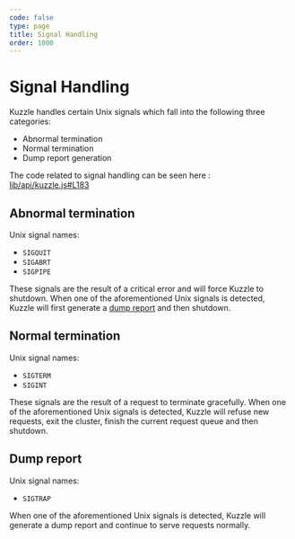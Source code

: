 ```yaml
---
code: false
type: page
title: Signal Handling
order: 1000
---
```


# Signal Handling

Kuzzle handles certain Unix signals which fall into the following three categories:

- Abnormal termination
- Normal termination
- Dump report generation

The code related to signal handling can be seen here : [lib/api/kuzzle.js#L183](https://github.com/kuzzleio/kuzzle/blob/master/lib/api/kuzzle.js#L183)

## Abnormal termination

Unix signal names:

- `SIGQUIT`
- `SIGABRT`
- `SIGPIPE`

These signals are the result of a critical error and will force Kuzzle to shutdown.
When one of the aforementioned Unix signals is detected, Kuzzle will first generate a [dump report](/core/2/guides/essentials/cli#dump) and then shutdown.

## Normal termination

Unix signal names:

- `SIGTERM`
- `SIGINT`

These signals are the result of a request to terminate gracefully.
When one of the aforementioned Unix signals is detected, Kuzzle will refuse new requests, exit the cluster, finish the current request queue and then shutdown.

## Dump report

Unix signal names:

- `SIGTRAP`

When one of the aforementioned Unix signals is detected, Kuzzle will generate a dump report and continue to serve requests normally.
